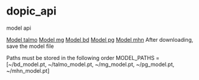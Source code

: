 # dopic_api
model api

[Model talmo](https://drive.google.com/file/d/1-6hA7eo9Mth1rip-K7u9mHxk_LlD1PZy/view?usp=sharing)
[Model mg](https://drive.google.com/file/d/1ALhrC1OW_kU5l819S_IaYm1pRv7wSjy8/view?usp=sharing)
[Model bd](https://drive.google.com/file/d/1allan0uG6HLqxmMl6XZvsvSe3mqwbpa3/view?usp=sharing)
[Model pg](https://drive.google.com/file/d/1Z-M9UxIR2oqMWp65wDAuYWNZ1KckpZ9X/view?usp=sharing)
[Model mhn](https://drive.google.com/file/d/1Br6CnBgiRkxNu_FXERVTE71iPILgeHsx/view?usp=sharing)
After downloading, save the model file

Paths must be stored in the following order
MODEL_PATHS = [~/bd_model.pt, ~/talmo_model.pt, ~/mg_model.pt, ~/pg_model.pt, ~/mhn_model.pt]
